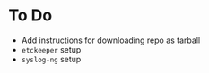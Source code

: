 # To Do

- Add instructions for downloading repo as tarball
- `etckeeper` setup
- `syslog-ng` setup
